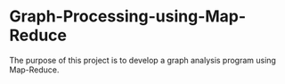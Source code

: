 # Graph-Processing-using-Map-Reduce
The purpose of this project is to develop a graph analysis program using Map-Reduce.
